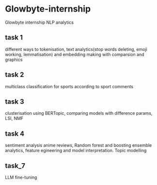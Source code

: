 # Glowbyte-internship
Glowbyte internship NLP analytics


## task 1
different ways to tokenisation, text analytics(stop words deleting, emoji working, lemmatisation) and embedding making with comparsion and graphics

## task 2
multiclass classification for sports according to sport comments

## task 3
clusterisation using BERTopic, comparing models with difference params, LSI, NMF

## task 4
sentiment analysis anime reviews, Random forest and boosting ensemble analytics, feature egineering and model interpretation. Topic modelling


## task_7 
LLM fine-tuning
